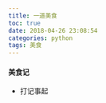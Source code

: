 ```yaml
---
title: 一道美食
toc: true
date: 2018-04-26 23:08:54
categories: python
tags: 美食
---
```


#### 美食记
- 打记事起
